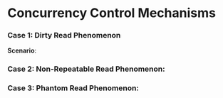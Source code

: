 # Concurrency Control Mechanisms

### Case 1: Dirty Read Phenomenon
**Scenario**: 

### Case 2: Non-Repeatable Read Phenomenon:

### Case 3: Phantom Read Phenomenon:
